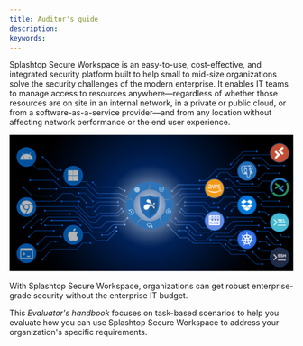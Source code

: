 ```yaml
---
title: Auditor's guide
description:
keywords:
---
```


Splashtop Secure Workspace is an easy-to-use, cost-effective, and integrated security platform built to help small to mid-size organizations solve the security challenges of the modern enterprise. 
It enables IT teams to manage access to resources anywhere—regardless of whether those resources are on site in an internal network, in a private or public cloud, or from a software-as-a-service provider—and from any location without affecting network performance or the end user experience.

![Centralize access management](../images/ev-centralize-access-mgmt.png)

With Splashtop Secure Workspace, organizations can get robust enterprise-grade security without the enterprise IT budget.

This _Evaluator's handbook_ focuses on task-based scenarios to help you evaluate how you can use Splashtop Secure Workspace to address your organization's specific requirements.